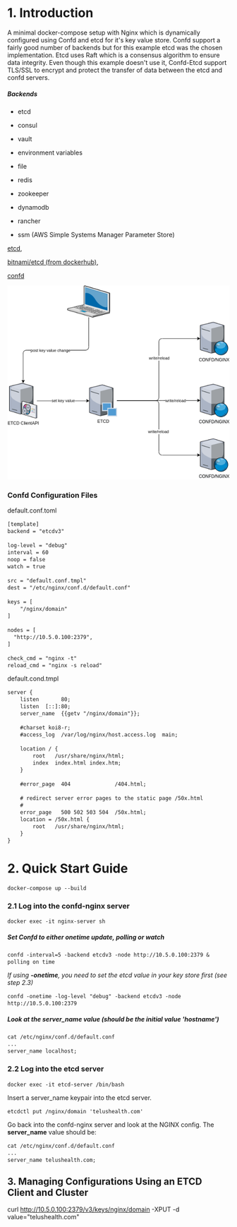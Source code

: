 # 1. Introduction
A minimal docker-compose setup with Nginx which is dynamically configured using Confd and etcd for it's key value store. Confd support a fairly good number of backends but for this example etcd was the chosen implementation. Etcd uses Raft which is a consensus algorithm to ensure data integrity. Even though this example doesn't use it, Confd-Etcd support TLS/SSL to encrypt and protect the transfer of data between the etcd and confd servers.

##### Backends

- etcd

- consul

- vault

- environment variables

- file

- redis

- zookeeper

- dynamodb

- rancher

- ssm (AWS Simple Systems Manager Parameter Store)

  

[etcd](https://etcd.io/),  

[bitnami/etcd (from dockerhub)](https://hub.docker.com/r/bitnami/etcd/), 

[confd](https://github.com/kelseyhightower/confd)



![confd-etcd](confd-etcd.png)

### Confd Configuration Files

default.conf.toml

```
[template]
backend = "etcdv3"

log-level = "debug"
interval = 60
noop = false
watch = true

src = "default.conf.tmpl"
dest = "/etc/nginx/conf.d/default.conf"

keys = [
    "/nginx/domain"
]

nodes = [
  "http://10.5.0.100:2379",
]

check_cmd = "nginx -t"
reload_cmd = "nginx -s reload"
```

default.cond.tmpl

```
server {
    listen       80;
    listen  [::]:80;
    server_name  {{getv "/nginx/domain"}};

    #charset koi8-r;
    #access_log  /var/log/nginx/host.access.log  main;

    location / {
        root   /usr/share/nginx/html;
        index  index.html index.htm;
    }

    #error_page  404              /404.html;

    # redirect server error pages to the static page /50x.html
    #
    error_page   500 502 503 504  /50x.html;
    location = /50x.html {
        root   /usr/share/nginx/html;
    }
}
```



# 2. Quick Start Guide

```
docker-compose up --build 
```

### 2.1 Log into the confd-nginx server
```
docker exec -it nginx-server sh
```

##### Set Confd to either onetime update, polling or watch

```
confd -interval=5 -backend etcdv3 -node http://10.5.0.100:2379 & polling on time
```

*If using **-onetime**, you need to set the etcd value in your key store first (see step 2.3)*

```
confd -onetime -log-level "debug" -backend etcdv3 -node http://10.5.0.100:2379
```

##### Look at the server_name value (should be the initial value 'hostname')
```
cat /etc/nginx/conf.d/default.conf
...
server_name localhost;
```

### 2.2 Log into the etcd server

```
docker exec -it etcd-server /bin/bash
```

Insert a server_name keypair into the etcd server.

```
etcdctl put /nginx/domain 'telushealth.com'
```

Go back into the confd-nginx server and look at the NGINX config. The **server_name** value should be: 

```
cat /etc/nginx/conf.d/default.conf
...
server_name telushealth.com;
```

## 3. Managing Configurations Using an ETCD Client and Cluster

curl http://10.5.0.100:2379/v3/keys/nginx/domain -XPUT -d value="telushealth.com"
